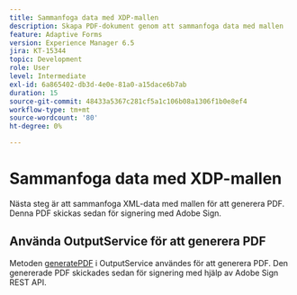 ```yaml
---
title: Sammanfoga data med XDP-mallen
description: Skapa PDF-dokument genom att sammanfoga data med mallen
feature: Adaptive Forms
version: Experience Manager 6.5
jira: KT-15344
topic: Development
role: User
level: Intermediate
exl-id: 6a865402-db3d-4e0e-81a0-a15dace6b7ab
duration: 15
source-git-commit: 48433a5367c281cf5a1c106b08a1306f1b0e8ef4
workflow-type: tm+mt
source-wordcount: '80'
ht-degree: 0%

---
```


# Sammanfoga data med XDP-mallen

Nästa steg är att sammanfoga XML-data med mallen för att generera PDF. Denna PDF skickas sedan för signering med Adobe Sign.

## Använda OutputService för att generera PDF

Metoden [generatePDF](https://developer.adobe.com/experience-manager/reference-materials/6-5/forms/javadocs/com/adobe/fd/output/api/OutputService.html#generatePDFOutput-com.adobe.aemfd.docmanager.Document-com.adobe.aemfd.docmanager.Document-com.adobe.fd.output.api.PDFOutputOptions-) i OutputService användes för att generera PDF.
Den genererade PDF skickades sedan för signering med hjälp av Adobe Sign REST API.
